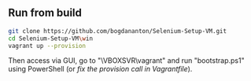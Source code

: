## Run from build

```bash
git clone https://github.com/bogdananton/Selenium-Setup-VM.git
cd Selenium-Setup-VM\win
vagrant up --provision
```

Then access via GUI, go to "\\VBOXSVR\vagrant" and run "bootstrap.ps1" using PowerShell (or _fix the provision call in Vagrantfile_).
